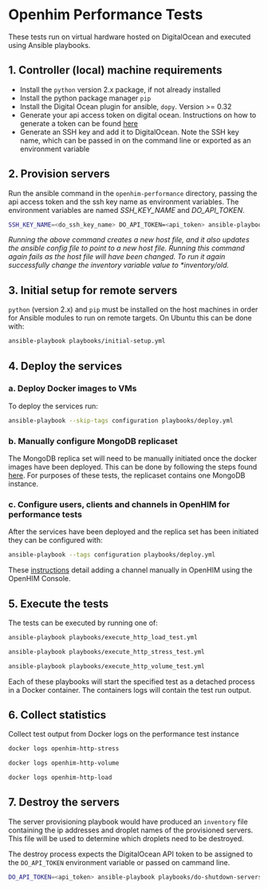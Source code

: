 # Openhim Performance Tests

These tests run on virtual hardware hosted on DigitalOcean and executed using Ansible playbooks.



## 1. Controller (local) machine requirements

- Install the `python` version 2.x package, if not already installed
- Install the python package manager `pip`
- Install the Digital Ocean plugin for ansible, `dopy`. Version >= 0.32
- Generate your api access token on digital ocean. Instructions on how to generate a token can be found [here](https://www.digitalocean.com/docs/api/create-personal-access-token/)
- Generate an SSH key and add it to DigitalOcean. Note the SSH key name, which can be passed in on the command line or exported as an environment variable


## 2. Provision servers

Run the ansible command in the `openhim-performance` directory, passing the api access token and the ssh key name as environment variables. 
The environment variables are named *SSH_KEY_NAME* and *DO_API_TOKEN*.

```sh
SSH_KEY_NAME=<do_ssh_key_name> DO_API_TOKEN=<api_token> ansible-playbook playbooks/create_servers.yml
```

 _Running the above command creates a new host file, and it also updates the ansible config file to point to a new host file.
 Running this command again fails as the host file will have been changed.
 To run it again successfully change the *inventory* variable value to *inventory/old._  


## 3. Initial setup for remote servers

`python` (version 2.x) and `pip` must be installed on the host machines in order for Ansible modules to run on remote targets. 
On Ubuntu this can be done with:

```sh
ansible-playbook playbooks/initial-setup.yml
```


## 4. Deploy the services

### a. Deploy Docker images to VMs

To deploy the services run:

```sh
ansible-playbook --skip-tags configuration playbooks/deploy.yml
```

### b. Manually configure MongoDB replicaset

The MongoDB replica set will need to be manually initiated once the docker images have been deployed. 
This can be done by following the steps found [here](https://docs.mongodb.com/manual/tutorial/deploy-replica-set/#initiate-the-replica-set).
For purposes of these tests, the replicaset contains one MongoDB instance.

### c. Configure users, clients and channels in OpenHIM for performance tests

After the services have been deployed and the replica set has been initiated they can be configured with:

```sh
ansible-playbook --tags configuration playbooks/deploy.yml
```

These [instructions](https://openhim.readthedocs.io/en/latest/how-to/how-to-setup-and-configure-openhim.html#openhim-channels) detail adding a channel manually in OpenHIM using the OpenHIM Console.


## 5. Execute the tests

The tests can be executed by running one of:

```sh
ansible-playbook playbooks/execute_http_load_test.yml
```

```sh
ansible-playbook playbooks/execute_http_stress_test.yml
```

```sh
ansible-playbook playbooks/execute_http_volume_test.yml
```

Each of these playbooks will start the specified test as a detached process in a Docker container. 
The containers logs will contain the test run output.


## 6. Collect statistics

Collect test output from Docker logs on the performance test instance

```sh
docker logs openhim-http-stress
```

```sh
docker logs openhim-http-volume
```

```sh
docker logs openhim-http-load
```

## 7. Destroy the servers

The server provisioning playbook would have produced an `inventory` file containing the ip addresses and droplet names of the
provisioned servers. This file will be used to determine which droplets need to be destroyed.

The destroy process expects the DigitalOcean API token to be assigned to the `DO_API_TOKEN` environment variable or passed on cammand line.  

```sh
DO_API_TOKEN=<api_token> ansible-playbook playbooks/do-shutdown-servers.yml
```
